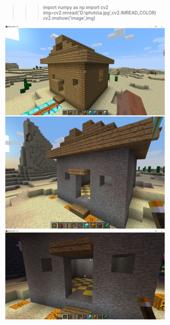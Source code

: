 >>> import numpy as np
>>> import cv2
>>> img=cv2.imread('D:\\photo\\a.jpg',cv2.IMREAD_COLOR)
>>> cv2.imshow('image',img)

![mc.photo](https://github.com/ophwsjtu18/ohw20f/blob/139bea3e631bf83a70777c2a593fef717f02dca3/dml/mc_20201026213012.png)
![mc1](https://github.com/ophwsjtu18/ohw20f/blob/main/dml/mc3.png)
![mc2](https://github.com/ophwsjtu18/ohw20f/blob/main/dml/mc2_20201028223615.png)





        
        



